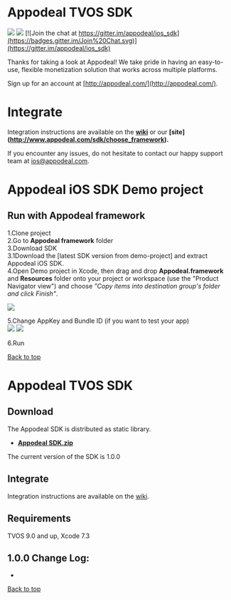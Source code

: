 # Appodeal TVOS SDK   

![](https://img.shields.io/badge/version-v1.0.0-brightgreen.svg)  [![](https://img.shields.io/badge/integration-manual-blue.svg)](https://github.com/appodeal/appodeal-apple-tv-sdk-demo/wiki) [![Join the chat at https://gitter.im/appodeal/ios_sdk](https://badges.gitter.im/Join%20Chat.svg)](https://gitter.im/appodeal/ios_sdk)

Thanks for taking a look at Appodeal! We take pride in having an easy-to-use, flexible monetization solution that works across multiple platforms.

Sign up for an account at [http://appodeal.com/](http://appodeal.com/).

# Integrate

Integration instructions are available on the **[wiki](https://github.com/appodeal/appodeal-apple-tv-sdk-demo/wiki)** or our **[site] (http://www.appodeal.com/sdk/choose_framework).**

If you encounter any issues, do not hesitate to contact our happy support team
at [ios@appodeal.com](mailto:ios@appodeal.com).

# Appodeal iOS SDK Demo project

## Run with Appodeal framework

1.Clone project  
2.Go to **Appodeal framework** folder   
3.Download SDK   
3.1Download the [latest SDK version from demo-project] and extract Appodeal iOS SDK.   
4.Open Demo project in Xcode, then drag and drop **Appodeal.framework** and **Resources** folder onto your project or workspace (use the "Product Navigator view") and choose *"Copy items into destination group's folder and click Finish"*.     

![](http://dl.dropbox.com/s/8z80aridd4gqxub/Screen%20Shot%202015-04-23%20at%204.30.58%20PM.png)

5.Change AppKey and Bundle ID (if you want to  test your app)    
![](https://s3.amazonaws.com/appodeal-images/Screen+Shot+2015-08-18+at+13.56.01.png)
![](https://s3.amazonaws.com/appodeal-images/Screen+Shot+2015-08-18+at+13.56.10.png)

6.Run  

[Back to top](https://github.com/appodeal/appodeal-apple-tv-sdk-demo#top)

# Appodeal TVOS SDK

## Download

The Appodeal SDK is distributed as static library.

- **[Appodeal SDK.zip](https://blank)**

The current version of the SDK is 1.0.0       

## Integrate

Integration instructions are available on the [wiki](https://github.com/appodeal/appodeal-apple-tv-sdk-demo/wiki).

## Requirements

TVOS 9.0 and up, Xcode 7.3      

1.0.0 Change Log:      
----------------------------------   
* 

[Back to top](https://github.com/appodeal/appodeal-apple-tv-sdk-demo#top)

